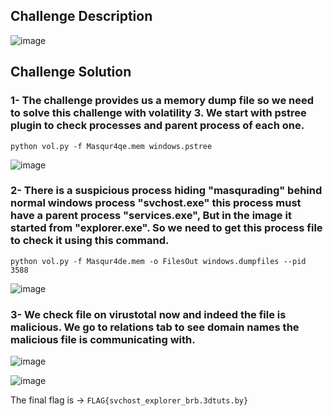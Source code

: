 ## Challenge Description
![image](https://github.com/mohamedyasser998/CyberTalent_Blue_Team_Scholarship_2023/assets/57010124/78305cde-8e07-4c68-adac-8a7a1a15dea2)

## Challenge Solution
### 1- The challenge provides us a memory dump file so we need to solve this challenge with volatility 3. We start with pstree plugin to check processes and parent process of each one.
```
python vol.py -f Masqur4qe.mem windows.pstree
```
![image](https://github.com/mohamedyasser998/CyberTalent_Blue_Team_Scholarship_2023/assets/57010124/6b6156da-b708-49b7-ae70-4efbeb228f8b)

### 2- There is a suspicious process hiding "masqurading" behind normal windows process "svchost.exe" this process must have a parent process "services.exe", But in the image it started from "explorer.exe". So we need to get this process file to check it using this command.
```
python vol.py -f Masqur4de.mem -o FilesOut windows.dumpfiles --pid 3588
```
![image](https://github.com/mohamedyasser998/CyberTalent_Blue_Team_Scholarship_2023/assets/57010124/1818da96-2e5a-4ac2-aacd-b0e5debd9714)

### 3- We check file on virustotal now and indeed the file is malicious. We go to relations tab to see domain names the malicious file is communicating with.
![image](https://github.com/mohamedyasser998/CyberTalent_Blue_Team_Scholarship_2023/assets/57010124/a9768534-84a5-4561-9149-af08af9b986f)

![image](https://github.com/mohamedyasser998/CyberTalent_Blue_Team_Scholarship_2023/assets/57010124/61ee0a94-6b9c-4285-89eb-f05d871ff740)

The final flag is &rarr; `FLAG{svchost_explorer_brb.3dtuts.by}`
